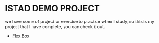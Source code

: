 # ISTAD DEMO PROJECT
we have some of project or exercise to practice when I study, so this is my project that I have complete, you can check it out.

- [Flex Box](https://demo-jade-nu-31.vercel.app/FlexBox/index.html)
